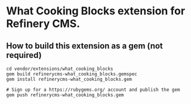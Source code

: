 # What Cooking Blocks extension for Refinery CMS.

## How to build this extension as a gem (not required)

    cd vendor/extensions/what_cooking_blocks
    gem build refinerycms-what_cooking_blocks.gemspec
    gem install refinerycms-what_cooking_blocks.gem

    # Sign up for a https://rubygems.org/ account and publish the gem
    gem push refinerycms-what_cooking_blocks.gem
